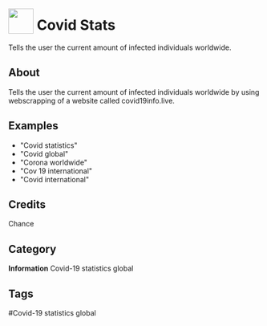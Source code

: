 # <img src="https://raw.githack.com/FortAwesome/Font-Awesome/master/svgs/solid/hospital-symbol.svg" card_color="#0371EA" width="50" height="50" style="vertical-align:bottom"/> Covid Stats
Tells the user the current amount of infected individuals worldwide.

## About
Tells the user the current amount of infected individuals worldwide by using webscrapping of a website called covid19info.live.

## Examples
* "Covid statistics"
* "Covid global"
* "Corona worldwide"
* "Cov 19 international"
* "Covid international"

## Credits
Chance

## Category
**Information**
Covid-19 statistics global

## Tags
#Covid-19 statistics global

